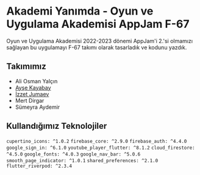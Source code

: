 # Akademi Yanımda - Oyun ve Uygulama Akademisi AppJam F-67
Oyun ve Uygulama Akademisi 2022-2023 dönemi AppJam'i 2.'si olmamızı sağlayan bu uygulamayı F-67 takımı olarak tasarladık ve kodunu yazdık.

## Takımımız
* Ali Osman Yalçın
* [Ayşe Kayabay](https://github.com/aysekayabay)
* [İzzet Jumaev](https://github.com/izzetJmy)
* Mert Dirgar
* Sümeyra Aydemir

## Kullandığımız Teknolojiler
`cupertino_icons: ^1.0.2` `firebase_core: ^2.9.0` `firebase_auth: ^4.4.0` `google_sign_in: ^6.1.0` `youtube_player_flutter: ^8.1.2` `cloud_firestore: ^4.5.0` `google_fonts: ^4.0.3` `google_nav_bar: ^5.0.6` `smooth_page_indicator: ^1.0.1` `shared_preferences: ^2.1.0` `flutter_riverpod: ^2.3.4`
